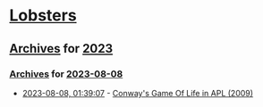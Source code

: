 # [Lobsters](../../../README.md)

## [Archives](../../index.md) for [2023](../index.md)

### [Archives](../../index.md) for [2023-08-08](index.md)

* [2023-08-08, 01:39:07](https://lobste.rs/s/bzppwe/conway_s_game_life_apl_2009) - [Conway's Game Of Life in APL (2009)](https://www.youtube.com/watch?v=a9xAKttWgP4)
